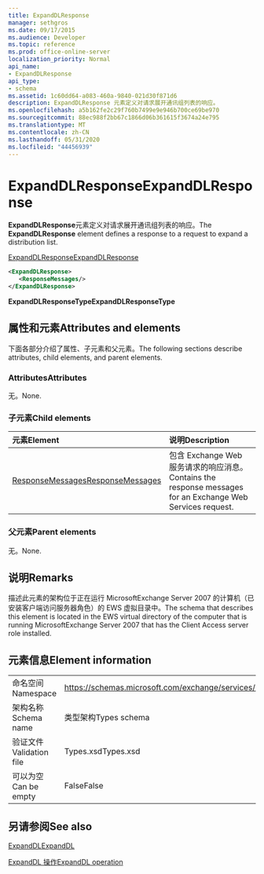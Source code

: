 ```yaml
---
title: ExpandDLResponse
manager: sethgros
ms.date: 09/17/2015
ms.audience: Developer
ms.topic: reference
ms.prod: office-online-server
localization_priority: Normal
api_name:
- ExpandDLResponse
api_type:
- schema
ms.assetid: 1c60dd64-a083-460a-9840-021d30f871d6
description: ExpandDLResponse 元素定义对请求展开通讯组列表的响应。
ms.openlocfilehash: a5b162fe2c29f760b7499e9e946b700ce69be970
ms.sourcegitcommit: 88ec988f2bb67c1866d06b361615f3674a24e795
ms.translationtype: MT
ms.contentlocale: zh-CN
ms.lasthandoff: 05/31/2020
ms.locfileid: "44456939"
---
```

# <a name="expanddlresponse"></a><span data-ttu-id="d25f4-103">ExpandDLResponse</span><span class="sxs-lookup"><span data-stu-id="d25f4-103">ExpandDLResponse</span></span>

<span data-ttu-id="d25f4-104">**ExpandDLResponse**元素定义对请求展开通讯组列表的响应。</span><span class="sxs-lookup"><span data-stu-id="d25f4-104">The **ExpandDLResponse** element defines a response to a request to expand a distribution list.</span></span> 
  
[<span data-ttu-id="d25f4-105">ExpandDLResponse</span><span class="sxs-lookup"><span data-stu-id="d25f4-105">ExpandDLResponse</span></span>](expanddlresponse.md)
  
```xml
<ExpandDLResponse>
   <ResponseMessages/>
</ExpandDLResponse>
```

 <span data-ttu-id="d25f4-106">**ExpandDLResponseType**</span><span class="sxs-lookup"><span data-stu-id="d25f4-106">**ExpandDLResponseType**</span></span>
## <a name="attributes-and-elements"></a><span data-ttu-id="d25f4-107">属性和元素</span><span class="sxs-lookup"><span data-stu-id="d25f4-107">Attributes and elements</span></span>

<span data-ttu-id="d25f4-108">下面各部分介绍了属性、子元素和父元素。</span><span class="sxs-lookup"><span data-stu-id="d25f4-108">The following sections describe attributes, child elements, and parent elements.</span></span>
  
### <a name="attributes"></a><span data-ttu-id="d25f4-109">Attributes</span><span class="sxs-lookup"><span data-stu-id="d25f4-109">Attributes</span></span>

<span data-ttu-id="d25f4-110">无。</span><span class="sxs-lookup"><span data-stu-id="d25f4-110">None.</span></span>
  
### <a name="child-elements"></a><span data-ttu-id="d25f4-111">子元素</span><span class="sxs-lookup"><span data-stu-id="d25f4-111">Child elements</span></span>

|<span data-ttu-id="d25f4-112">**元素**</span><span class="sxs-lookup"><span data-stu-id="d25f4-112">**Element**</span></span>|<span data-ttu-id="d25f4-113">**说明**</span><span class="sxs-lookup"><span data-stu-id="d25f4-113">**Description**</span></span>|
|:-----|:-----|
|[<span data-ttu-id="d25f4-114">ResponseMessages</span><span class="sxs-lookup"><span data-stu-id="d25f4-114">ResponseMessages</span></span>](responsemessages.md) <br/> |<span data-ttu-id="d25f4-115">包含 Exchange Web 服务请求的响应消息。</span><span class="sxs-lookup"><span data-stu-id="d25f4-115">Contains the response messages for an Exchange Web Services request.</span></span>  <br/> |
   
### <a name="parent-elements"></a><span data-ttu-id="d25f4-116">父元素</span><span class="sxs-lookup"><span data-stu-id="d25f4-116">Parent elements</span></span>

<span data-ttu-id="d25f4-117">无。</span><span class="sxs-lookup"><span data-stu-id="d25f4-117">None.</span></span>
  
## <a name="remarks"></a><span data-ttu-id="d25f4-118">说明</span><span class="sxs-lookup"><span data-stu-id="d25f4-118">Remarks</span></span>

<span data-ttu-id="d25f4-119">描述此元素的架构位于正在运行 MicrosoftExchange Server 2007 的计算机（已安装客户端访问服务器角色）的 EWS 虚拟目录中。</span><span class="sxs-lookup"><span data-stu-id="d25f4-119">The schema that describes this element is located in the EWS virtual directory of the computer that is running MicrosoftExchange Server 2007 that has the Client Access server role installed.</span></span>
  
## <a name="element-information"></a><span data-ttu-id="d25f4-120">元素信息</span><span class="sxs-lookup"><span data-stu-id="d25f4-120">Element information</span></span>

|||
|:-----|:-----|
|<span data-ttu-id="d25f4-121">命名空间</span><span class="sxs-lookup"><span data-stu-id="d25f4-121">Namespace</span></span>  <br/> |https://schemas.microsoft.com/exchange/services/2006/types  <br/> |
|<span data-ttu-id="d25f4-122">架构名称</span><span class="sxs-lookup"><span data-stu-id="d25f4-122">Schema name</span></span>  <br/> |<span data-ttu-id="d25f4-123">类型架构</span><span class="sxs-lookup"><span data-stu-id="d25f4-123">Types schema</span></span>  <br/> |
|<span data-ttu-id="d25f4-124">验证文件</span><span class="sxs-lookup"><span data-stu-id="d25f4-124">Validation file</span></span>  <br/> |<span data-ttu-id="d25f4-125">Types.xsd</span><span class="sxs-lookup"><span data-stu-id="d25f4-125">Types.xsd</span></span>  <br/> |
|<span data-ttu-id="d25f4-126">可以为空</span><span class="sxs-lookup"><span data-stu-id="d25f4-126">Can be empty</span></span>  <br/> |<span data-ttu-id="d25f4-127">False</span><span class="sxs-lookup"><span data-stu-id="d25f4-127">False</span></span>  <br/> |
   
## <a name="see-also"></a><span data-ttu-id="d25f4-128">另请参阅</span><span class="sxs-lookup"><span data-stu-id="d25f4-128">See also</span></span>



[<span data-ttu-id="d25f4-129">ExpandDL</span><span class="sxs-lookup"><span data-stu-id="d25f4-129">ExpandDL</span></span>](expanddl.md)
  
[<span data-ttu-id="d25f4-130">ExpandDL 操作</span><span class="sxs-lookup"><span data-stu-id="d25f4-130">ExpandDL operation</span></span>](expanddl-operation.md)

